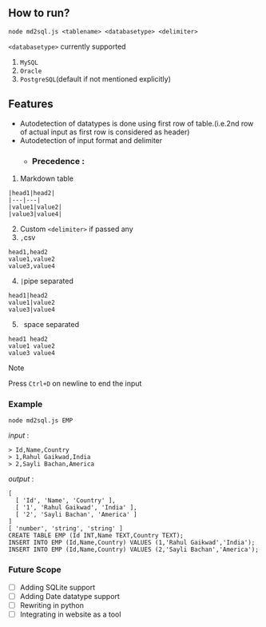 ## How to run?
```
node md2sql.js <tablename> <databasetype> <delimiter>
```

 `<databasetype>` currently supported
1. `MySQL`
2. `Oracle`
3. `PostgreSQL`(default if not mentioned explicitly) 

## Features
- Autodetection of datatypes is done using first row of table.(i.e.2nd row of actual input as first row is considered as header)
- Autodetection of input format and delimiter
  - ### Precedence :
1. Markdown table
```
|head1|head2|
|---|---|
|value1|value2|
|value3|value4|
```
2. Custom `<delimiter>` if passed any
4. `,`csv
```
head1,head2
value1,value2
value3,value4
```
4. `|`pipe separated
```
head1|head2
value1|value2
value3|value4
```
5. ` `space separated
```
head1 head2
value1 value2
value3 value4
```
> [!NOTE]
> Press `Ctrl+D` on newline to end the input

### Example
```
node md2sql.js EMP
```
*input* :
```
> Id,Name,Country
> 1,Rahul Gaikwad,India
> 2,Sayli Bachan,America
```
*output* :
```
[
  [ 'Id', 'Name', 'Country' ],
  [ '1', 'Rahul Gaikwad', 'India' ],
  [ '2', 'Sayli Bachan', 'America' ]
]
[ 'number', 'string', 'string' ]
CREATE TABLE EMP (Id INT,Name TEXT,Country TEXT);
INSERT INTO EMP (Id,Name,Country) VALUES (1,'Rahul Gaikwad','India');
INSERT INTO EMP (Id,Name,Country) VALUES (2,'Sayli Bachan','America');
```

### Future Scope
- [ ] Adding SQLite support
- [ ] Adding Date datatype support
- [ ] Rewriting in python
- [ ] Integrating in website as a tool
